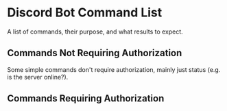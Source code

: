 # Discord Bot Command List

A list of commands, their purpose, and what results to expect.

## Commands Not Requiring Authorization

Some simple commands don't require authorization, mainly just status (e.g. is the server online?).

## Commands Requiring Authorization

